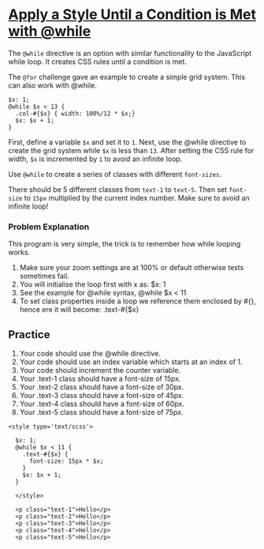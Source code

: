 # [Apply a Style Until a Condition is Met with @while](https://www.freecodecamp.org/learn/front-end-development-libraries/sass/apply-a-style-until-a-condition-is-met-with-while)

The `@while` directive is an option with similar functionality to the JavaScript while loop. It creates CSS rules until a condition is met.

The `@for` challenge gave an example to create a simple grid system. This can also work with @while.

```
$x: 1;
@while $x < 13 {
  .col-#{$x} { width: 100%/12 * $x;}
  $x: $x + 1;
}
```

First, define a variable `$x` and set it to `1`. Next, use the @while directive to create the grid system while `$x` is less than `13`. After setting the CSS rule for width, `$x` is incremented by `1` to avoid an infinite loop.

Use `@while` to create a series of classes with different `font-sizes`.

There should be 5 different classes from `text-1` to `text-5`. Then set `font-size` to `15px` multiplied by the current index number. Make sure to avoid an infinite loop!

### Problem Explanation
This program is very simple, the trick is to remember how while looping works.

1. Make sure your zoom settings are at 100% or default otherwise tests sometimes fail. 
2. You will initialise the loop first with x as: $x: 1
3. See the example for @while syntax, @while $x < 11
4. To set class properties inside a loop we reference them enclosed by #{}, hence ere it will become: .text-#{$x}

## Practice
1. Your code should use the @while directive.
2. Your code should use an index variable which starts at an index of 1.
3. Your code should increment the counter variable.
4. Your .text-1 class should have a font-size of 15px.
5. Your .text-2 class should have a font-size of 30px.
6. Your .text-3 class should have a font-size of 45px.
7. Your .text-4 class should have a font-size of 60px.
8. Your .text-5 class should have a font-size of 75px.


``` 
<style type='text/scss'>

  $x: 1;
  @while $x < 11 {
    .text-#{$x} { 
      font-size: 15px * $x;
    }
    $x: $x + 1;
  }
  
  </style>
  
  <p class="text-1">Hello</p>
  <p class="text-2">Hello</p>
  <p class="text-3">Hello</p>
  <p class="text-4">Hello</p>
  <p class="text-5">Hello</p>

```